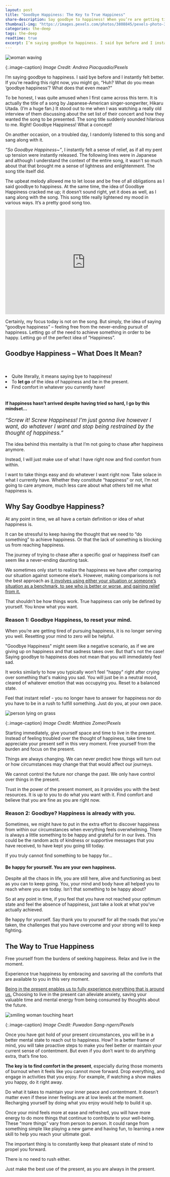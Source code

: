 ```yaml
---
layout: post
title: "Goodbye Happiness: The Key to True Happiness"
share-description: Say goodbye to happiness! When you’re are getting tired of pursuing happiness, it is no longer serving you well. Let go of the idea of happiness and be in the present. 
thumbnail-img: "https://images.pexels.com/photos/3808845/pexels-photo-3808845.jpeg"
categories: the-deep
tags: the-deep
readtime: true
excerpt: I’m saying goodbye to happiness. I said bye before and I instantly felt better. If you’re reading this right now, you might go, “Huh? What do you mean ‘goodbye happiness’?” To be honest, I was quite amused when I first came across this term. It is actually the title of a song 
---
```


![woman waving](https://images.pexels.com/photos/3808845/pexels-photo-3808845.jpeg)

{:.image-caption}
*Image Credit: Andrea Piacquadio/Pexels*

I’m saying goodbye to happiness. I said bye before and I instantly felt better. If you’re reading this right now, you might go, “Huh? What do you mean ‘goodbye happiness’? What does that even mean?”

To be honest, I was quite amused when I first came across this term. It is actually the title of a song by Japanese-American singer-songwriter, Hikaru Utada. (I’m a huge fan.) It stood out to me when I was watching a really old interview of them discussing about the set list of their concert and how they wanted the song to be presented. The song title suddenly sounded hilarious to me. Right! Goodbye Happiness! What a concept!

On another occasion, on a troubled day, I randomly listened to this song and sang along with it. 

*“So Goodbye Happiness~”*, I instantly felt a sense of relief, as if all my pent up tension were instantly released. The following lines were in Japanese and although I understand the context of the entire song, it wasn't so much about that that brought me a sense of lightness and enlightenment. The song title itself did.

The upbeat melody allowed me to let loose and be free of all obligations as I said goodbye to happiness. At the same time, the idea of Goodbye Happiness cracked me up; it doesn’t sound right, yet it does as well, as I sang along with the song. This song title really lightened my mood in various ways. It’s a pretty good song too. 

<iframe width="100%" height="auto" style="min-height:330px" src="https://www.youtube.com/embed/rUhhPZtYl7Y" title="宇多田ヒカル - Goodbye Happiness" frameborder="0" allow="accelerometer; autoplay; clipboard-write; encrypted-media; gyroscope; picture-in-picture; web-share" allowfullscreen></iframe>

Certainly, my focus today is not on the song. But simply, the idea of saying “goodbye happiness” – feeling free from the never-ending pursuit of happiness. Letting go of the need to achieve something in order to be happy. Letting go of the perfect idea of “Happiness”.

## Goodbye Happiness – What Does It Mean?

<div style="padding-top: 33px;padding-bottom:15px;">
<li>Quite literally, it means saying bye to happiness!</li>
<li>To <b>let go</b> of the idea of happiness and be in the present.</li>
<li>Find comfort in whatever you currently have!</li>
</div>

#### If happiness hasn’t arrived despite having tried so hard, I go by this mindset...
<p style="margin-top: -1px; font-size:17px;"><i>“Screw it! Screw Happiness! I’m just gonna live however I want, do whatever I want and stop being restrained by the thought of happiness.”</i></p>

The idea behind this mentality is that I’m not going to chase after happiness anymore. 

Instead, I will just make use of what I have right now and find comfort from within. 

I want to take things easy and do whatever I want right now. Take solace in what I currently have. Whether they constitute “happiness” or not, I’m not going to care anymore, much less care about what others tell me what happiness is.

## Why Say Goodbye Happiness?

At any point in time, we all have a certain definition or idea of what happiness is.

It can be stressful to keep having the thought that we need to “do something” to achieve happiness. Or that the lack of something is blocking us from reaching happiness.

The journey of trying to chase after a specific goal or happiness itself can seem like a never-ending daunting task.

We sometimes only start to realize the happiness we have after comparing our situation against someone else’s. However, making comparisons is not the best approach as [it involves using either your situation or someone’s situation as a benchmark, to see who is better or worse, and gaining relief from it.](https://sliceofpower.com/2023-03-16-how-comparing-can-make-you-miserable/) 

That shouldn’t be how things work. True happiness can only be defined by yourself. You know what you want.

### Reason 1: Goodbye Happiness, to reset your mind.

When you’re are getting tired of pursuing happiness, it is no longer serving you well. Resetting your mind to zero will be helpful.

"Goodbye Happiness" might seem like a negative scenario, as if we are giving up on happiness and that sadness takes over. But that's not the case! Saying goodbye to happiness does not mean that you will immediately feel sad.

It works similarly to how you typically won’t feel "happy" right after crying over something that's making you sad. You will just be in a neutral mood, cleared of whatever emotion that was occupying you. Reset to a balanced state.

Feel that instant relief - you no longer have to answer for happiness nor do you have to be in a rush to fulfill something. Just do you, at your own pace.

![person lying on grass](https://images.pexels.com/photos/90440/pexels-photo-90440.jpeg)

{:.image-caption}
*Image Credit: Matthias Zomer/Pexels*

Starting immediately, give yourself space and time to live in the present. Instead of feeling troubled over the thought of happiness, take time to appreciate your present self in this very moment. Free yourself from the burden and focus on the present.

Things are always changing. We can never predict how things will turn out or how circumstances may change that that would affect our journeys.

We cannot control the future nor change the past. We only have control over things in the present.

Trust in the power of the present moment, as it provides you with the best resources. It is up to you to do what you want with it. Find comfort and believe that you are fine as you are right now.

### Reason 2: Goodbye? Happiness is already with you.

Sometimes, we might have to put in the extra effort to discover happiness from within our circumstances when everything feels overwhelming. There is always a little something to be happy and grateful for in our lives. This could be the random acts of kindness or supportive messages that you have received, to have kept you going till today. 

If you truly cannot find something to be happy for…

#### Be happy for yourself. You are your own happiness.

Despite all the chaos in life, you are still here, alive and functioning as best as you can to keep going. You, your mind and body have all helped you to reach where you are today. Isn’t that something to be happy about?

So at any point in time, if you feel that you have not reached your optimum state and feel the absence of happiness, just take a look at what you’ve actually achieved.

Be happy for yourself. Say thank you to yourself for all the roads that you’ve taken, the challenges that you have overcome and your strong will to keep fighting.

## The Way to True Happiness

Free yourself from the burdens of seeking happiness. Relax and live in the moment.

Experience true happiness by embracing and savoring all the comforts that are available to you in this very moment.

[Being in the present enables us to fully experience everything that is around us.](https://time.com/collection/guide-to-happiness/4856944/secrets-happier-life/) Choosing to live in the present can alleviate anxiety, saving your valuable time and mental energy from being consumed by thoughts about the future.

![smiling woman touching heart](https://images.pexels.com/photos/5340278/pexels-photo-5340278.jpeg)

{:.image-caption}
*Image Credit: Puwadon Sang-ngern/Pexels*

Once you have got hold of your present circumstances, you will be in a better mental state to reach out to happiness. How? In a better frame of mind, you will take proactive steps to make you feel better or maintain your current sense of contentment. But even if you don’t want to do anything extra, that’s fine too.

**The key is to find comfort in the present**, especially during those moments of burnout when it feels like you cannot move forward. Drop everything, and engage in activities that you enjoy. For example, if watching a show makes you happy, do it right away.

Do what it takes to maintain your inner peace and contentment. It doesn’t matter even if these inner feelings are at low levels at the moment. Recharging yourself by doing what you enjoy would help to build it up.

Once your mind feels more at ease and refreshed, you will have more energy to do more things that continue to contribute to your well-being. These “more things” vary from person to person. It could range from something simple like playing a new game and having fun, to learning a new skill to help you reach your ultimate goal. 

The important thing is to constantly keep that pleasant state of mind to propel you forward. 

There is no need to rush either. 

Just make the best use of the present, as you are always in the present.
